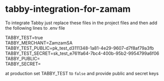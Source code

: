 # tabby-integration-for-zamam

To integrate Tabby just replace these files in the project files and then add the following lines to .env file

TABBY_TEST=true\
TABBY_MERCHANT=ZamzamSA\
TABBY_TEST_PUBLIC=pk_test_d3111348-1a81-4e29-9607-d7f8af79a3fb\
TABBY_TEST_SECRET=sk_test_e761fa64-7bc4-400b-95b2-9954799a6f06\
TABBY_PUBLIC=\
TABBY_SECRET=

at production set TABBY_TEST to `false` and provide public and secret keys
